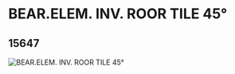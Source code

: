# BEAR.ELEM. INV. ROOR TILE 45°
## 15647
![BEAR.ELEM. INV. ROOR TILE 45°](https://lc-www-live-s.legocdn.com/media/bricks/5/2/6069014.jpg)